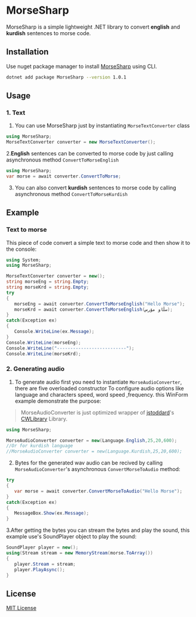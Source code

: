 # MorseSharp
MorseSharp is a simple lightweight .NET library to convert **english** and **kurdish** sentences to morse code.

## Installation
Use nuget package manager to install [MorseSharp](https://www.nuget.org/packages/MorseSharp) using CLI.
```bash
dotnet add package MorseSharp --version 1.0.1
```
## Usage
### 1. Text
1. You can use MorseSharp just by instantiating `MorseTextConverter` class

```C#
using MorseSharp;
MorseTextConverter converter = new MorseTextConverter();
```
2.__English__ sentences can be converted to morse code by just calling asynchronous method `ConvertToMorseEnglish`

```C#
using MorseSharp;
var morse = await converter.ConvertToMorse;
```
3. You can also convert __kurdish__ sentences to morse code by calling asynchronous method `ConvertToMorseKurdish`

## Example 
### Text to morse
This piece of code convert a simple text to morse code and then show it to the console:
```C#
using System;
using MorseSharp;

MorseTextConverter converter = new();
string morseEng = string.Empty;
string morseKrd = string.Empty;
try
{
   morseEng = await converter.ConvertToMorseEnglish("Hello Morse");
   morseKrd = await converter.ConvertToMorseEnglish(سڵاو مۆرس);
}
catch(Exception ex)
{
   Console.WriteLine(ex.Message);
}
Console.WriteLine(morseEng);
Console.WriteLine("--------------------------");
Console.WriteLine(morseKrd);
```
### 2. Generating audio
1. To generate audio first you need to instantiate ``MorseAudioConverter``, there are five overloaded constructor
To configure audio options like language and characters speed, word speed ,frequency. this WinForm example demonstrate the purpose:
> MorseAudioConverter is just optimized wrapper of [jstoddard](https://github.com/jstoddard)'s [CWLibrary](https://github.com/jstoddard/CWLibrary) Library.
```C#
using MorseSharp;

MorseAudioConverter converter = new(Language.English,25,20,600);
//Or for kurdish language
//MorseAudioConverter converter = new(Language.Kurdish,25,20,600);

```
2. Bytes for the generated wav audio can be recived by calling ``MorseAudioConverter``'s asynchronous ``ConvertMorseToAudio`` method:
```C#
try
{
   var morse = await converter.ConvertMorseToAudio("Hello Morse");
}
catch(Exception ex)
{
   MessageBox.Show(ex.Message);
}
```
3.After getting the bytes you can stream the bytes and play the sound, this example use's SoundPlayer object to play the sound:
```C#
SoundPlayer player = new();
using(Stream stream = new MemoryStream(morse.ToArray())
{
   player.Stream = stream;
   player.PlayAsync();
}
```
## License
[MIT License](LICENSE)
